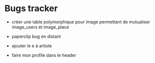 # Bugs tracker

- créer une table polymorphique pour image permettant de mutualiser image_users et image_place

- paperclip bug en distant
- ajouter le e à artiste
- faire mon profile dans le header
